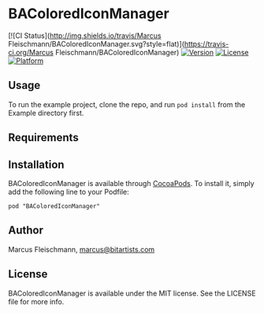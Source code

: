# BAColoredIconManager

[![CI Status](http://img.shields.io/travis/Marcus Fleischmann/BAColoredIconManager.svg?style=flat)](https://travis-ci.org/Marcus Fleischmann/BAColoredIconManager)
[![Version](https://img.shields.io/cocoapods/v/BAColoredIconManager.svg?style=flat)](http://cocoadocs.org/docsets/BAColoredIconManager)
[![License](https://img.shields.io/cocoapods/l/BAColoredIconManager.svg?style=flat)](http://cocoadocs.org/docsets/BAColoredIconManager)
[![Platform](https://img.shields.io/cocoapods/p/BAColoredIconManager.svg?style=flat)](http://cocoadocs.org/docsets/BAColoredIconManager)

## Usage

To run the example project, clone the repo, and run `pod install` from the Example directory first.

## Requirements

## Installation

BAColoredIconManager is available through [CocoaPods](http://cocoapods.org). To install
it, simply add the following line to your Podfile:

    pod "BAColoredIconManager"

## Author

Marcus Fleischmann, marcus@bitartists.com

## License

BAColoredIconManager is available under the MIT license. See the LICENSE file for more info.

